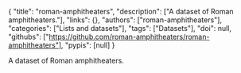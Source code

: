 {
  "title": "roman-amphitheaters",
  "description": ["A dataset of Roman amphitheaters."],
  "links": {},
  "authors": ["roman-amphitheaters"],
  "categories": ["Lists and datasets"],
  "tags": ["Datasets"],
  "doi": null,
  "githubs": ["https://github.com/roman-amphitheaters/roman-amphitheaters"],
  "pypis": [null]
}

<!-- Generated by csv2md.R – do not edit by hand -->

A dataset of Roman amphitheaters.
